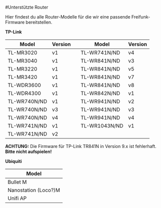 #Unterstützte Router

Hier findest du alle Router-Modelle für die wir eine passende Freifunk-Firmware bereitstellen.

**TP-Link**

Model		|Version	|   |Model     |Version
---             |---            |---|---       |---
TL-MR3020	|	v1	||TL-WR741N/ND	|	v4 
TL-MR3040	|	v1	||TL-WR841N/ND	|	v3
TL-MR3220	|	v1	||TL-WR841N/ND 	|	v5
TL-MR3420	|	v1	||TL-WR841N/ND	|	v7
TL-WDR3600	|	v1	||TL-WR841N/ND	|	v8
TL-WDR4300	|	v1      ||TL-WR842N/ND	|	v1
TL-WR740N/ND	|	v1      ||TL-WR941N/ND	|	v2
TL-WR740N/ND	|	v3      ||TL-WR941N/ND	|	v3
TL-WR740N/ND	|	v4      ||TL-WR941N/ND	|	v4
TL-WR741N/ND	|	v1	||TL-WR1043N/ND	|	v1
TL-WR741N/ND	|	v2	|||| 

**ACHTUNG:** Die Firmware für TP-Link TR841N in Version 9.x ist fehlerhaft. **Bitte nicht aufspielen!**

**Ubiquiti**

Model		|
---|
|Bullet M|
|Nanostation (Loco?)M|
|Unifi AP|

